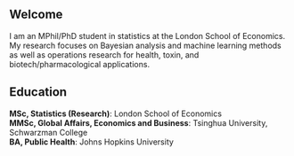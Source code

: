 ## Welcome

I am an MPhil/PhD student in statistics at the London School of Economics. My research focuses on Bayesian analysis and machine learning methods as well as operations research for health, toxin, and biotech/pharmacological applications.

## Education

**MSc, Statistics (Research)**: London School of Economics \
**MMSc, Global Affairs, Economics and Business**: Tsinghua University, Schwarzman College \
**BA, Public Health**: Johns Hopkins University
